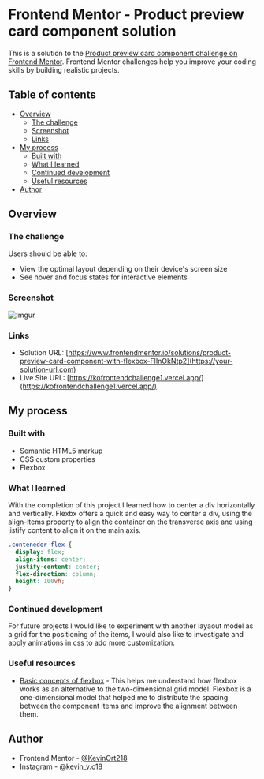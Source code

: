# Frontend Mentor - Product preview card component solution

This is a solution to the [Product preview card component challenge on Frontend Mentor](https://www.frontendmentor.io/challenges/product-preview-card-component-GO7UmttRfa). Frontend Mentor challenges help you improve your coding skills by building realistic projects. 

## Table of contents

- [Overview](#overview)
  - [The challenge](#the-challenge)
  - [Screenshot](#screenshot)
  - [Links](#links)
- [My process](#my-process)
  - [Built with](#built-with)
  - [What I learned](#what-i-learned)
  - [Continued development](#continued-development)
  - [Useful resources](#useful-resources)
- [Author](#author)


## Overview

### The challenge

Users should be able to:

- View the optimal layout depending on their device's screen size
- See hover and focus states for interactive elements

### Screenshot

![Imgur](https://imgur.com/Q2UOwEF.jpg)

### Links

- Solution URL: [https://www.frontendmentor.io/solutions/product-preview-card-component-with-flexbox-FlInOkNtp2](https://your-solution-url.com)
- Live Site URL: [https://kofrontendchallenge1.vercel.app/](https://kofrontendchallenge1.vercel.app/)

## My process

### Built with

- Semantic HTML5 markup
- CSS custom properties
- Flexbox


### What I learned

With the completion of this project I learned how to center a div horizontally and vertically. Flexbx offers a quick and easy way to center a div, using the align-items property to align the container on the transverse axis and using jistify content to align it on the main axis.

```css
.contenedor-flex {
  display: flex;
  align-items: center;
  justify-content: center;
  flex-direction: column;
  height: 100vh;
}
```


### Continued development

For future projects I would like to experiment with another layaout model as a grid for the positioning of the items, I would also like to investigate and apply animations in css to add more customization.

### Useful resources

- [Basic concepts of flexbox](https://developer.mozilla.org/es/docs/Web/CSS/CSS_Flexible_Box_Layout/Basic_Concepts_of_Flexbox) - This helps me understand how flexbox works as an alternative to the two-dimensional grid model. Flexbox is a one-dimensional model that helped me to distribute the spacing between the component items and improve the alignment between them.

## Author

- Frontend Mentor - [@KevinOrt218](https://www.frontendmentor.io/profile/KevinOrt218)
- Instagram - [@kevin_v.o18](https://www.instagram.com/kevin_v.o18)


